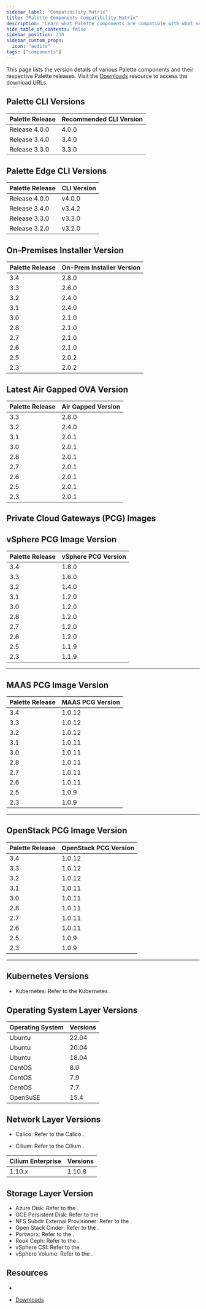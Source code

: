 ```yaml
---
sidebar_label: "Compatibility Matrix"
title: "Palette Components Compatibility Matrix"
description: "Learn what Palette components are compatible with what versions."
hide_table_of_contents: false
sidebar_position: 230
sidebar_custom_props:
  icon: "audits"
tags: ["components"]
---
```


This page lists the version details of various Palette components and their respective Palette releases. Visit the
[Downloads](spectro-downloads.md) resource to access the download URLs.

## Palette CLI Versions

| Palette Release <!-- cli-compatibility-table --> | Recommended CLI Version |
| ------------------------------------------------ | ----------------------- |
| Release 4.0.0                                    | 4.0.0                   |
| Release 3.4.0                                    | 3.4.0                   |
| Release 3.3.0                                    | 3.3.0                   |

## Palette Edge CLI Versions

| Palette Release <!-- edge-cli-compatibility-table --> | CLI Version |
| ----------------------------------------------------- | ----------- |
| Release 4.0.0                                         | v4.0.0      |
| Release 3.4.0                                         | v3.4.2      |
| Release 3.3.0                                         | v3.3.0      |
| Release 3.2.0                                         | v3.2.0      |

## On-Premises Installer Version

| Palette Release | On-Prem Installer Version |
| --------------- | ------------------------- |
| 3.4             | 2.8.0                     |
| 3.3             | 2.6.0                     |
| 3.2             | 2.4.0                     |
| 3.1             | 2.4.0                     |
| 3.0             | 2.1.0                     |
| 2.8             | 2.1.0                     |
| 2.7             | 2.1.0                     |
| 2.6             | 2.1.0                     |
| 2.5             | 2.0.2                     |
| 2.3             | 2.0.2                     |

## Latest Air Gapped OVA Version

| Palette Release | Air Gapped Version |
| --------------- | ------------------ |
| 3.3             | 2.8.0              |
| 3.2             | 2.4.0              |
| 3.1             | 2.0.1              |
| 3.0             | 2.0.1              |
| 2.8             | 2.0.1              |
| 2.7             | 2.0.1              |
| 2.6             | 2.0.1              |
| 2.5             | 2.0.1              |
| 2.3             | 2.0.1              |

## Private Cloud Gateways (PCG) Images

## vSphere PCG Image Version

| Palette Release | vSphere PCG Version |
| --------------- | ------------------- |
| 3.4             | 1.8.0               |
| 3.3             | 1.6.0               |
| 3.2             | 1.4.0               |
| 3.1             | 1.2.0               |
| 3.0             | 1.2.0               |
| 2.8             | 1.2.0               |
| 2.7             | 1.2.0               |
| 2.6             | 1.2.0               |
| 2.5             | 1.1.9               |
| 2.3             | 1.1.9               |

---

## MAAS PCG Image Version

| Palette Release | MAAS PCG Version |
| --------------- | ---------------- |
| 3.4             | 1.0.12           |
| 3.3             | 1.0.12           |
| 3.2             | 1.0.12           |
| 3.1             | 1.0.11           |
| 3.0             | 1.0.11           |
| 2.8             | 1.0.11           |
| 2.7             | 1.0.11           |
| 2.6             | 1.0.11           |
| 2.5             | 1.0.9            |
| 2.3             | 1.0.9            |

---

## OpenStack PCG Image Version

| Palette Release | OpenStack PCG Version |
| --------------- | --------------------- |
| 3.4             | 1.0.12                |
| 3.3             | 1.0.12                |
| 3.2             | 1.0.12                |
| 3.1             | 1.0.11                |
| 3.0             | 1.0.11                |
| 2.8             | 1.0.11                |
| 2.7             | 1.0.11                |
| 2.6             | 1.0.11                |
| 2.5             | 1.0.9                 |
| 2.3             | 1.0.9                 |

---

## Kubernetes Versions

<!-- prettier-ignore -->
- Kubernetes: Refer to the Kubernetes <VersionedLink text="pack documentation" url="/integrations/packs/?pack=kubernetes" />.

## Operating System Layer Versions

| Operating System | Versions |
| ---------------- | -------- |
| Ubuntu           | 22.04    |
| Ubuntu           | 20.04    |
| Ubuntu           | 18.04    |
| CentOS           | 8.0      |
| CentOS           | 7.9      |
| CentOS           | 7.7      |
| OpenSuSE         | 15.4     |

## Network Layer Versions

<!-- prettier-ignore -->
- Calico: Refer to the Calico <VersionedLink text="pack documentation" url="/integrations/packs/?pack=cni-calico"/>.

- Cilium: Refer to the Cilium <VersionedLink text="pack documentation" url="/integrations/packs/?pack=cni-cilium-oss"/>.

| Cilium Enterprise | Versions |
| ----------------- | -------- |
| 1.10.x            | 1.10.8   |

## Storage Layer Version

<!-- prettier-ignore -->
- Azure Disk: Refer to the <VersionedLink text="pack documentation" url="/integrations/packs/?pack=csi-azure"/>.
- GCE Persistent Disk: Refer to the <VersionedLink text="pack documentation" url="/integrations/packs/?pack=csi-gcp-driver"/>.
- NFS Subdir External Provisioner: Refer to the <VersionedLink text="pack documentation" url="/integrations/packs/?pack=csi-gcp"/>.
- Open Stack Cinder: Refer to the <VersionedLink text="pack documentation" url="/integrations/packs/?pack=csi-openstack-cinder"/>.
- Portworx: Refer to the <VersionedLink text="pack documentation" url="/integrations/packs/?pack=csi-portworx-generic"/>.
- Rook Ceph: Refer to the <VersionedLink text="pack documentation" url="/integrations/packs/?pack=csi-rook-ceph"/>.
- vSphere CSI: Refer to the <VersionedLink text="pack documentation" url="/integrations/packs/?pack=csi-vsphere-csi"/>.
- vSphere Volume: Refer to the <VersionedLink text="pack documentation" url="/integrations/packs/?pack=csi-vsphere-volume"/>.

## Resources

- <VersionedLink text="Packs List" url="/integrations" />

- [Downloads](spectro-downloads.md)
